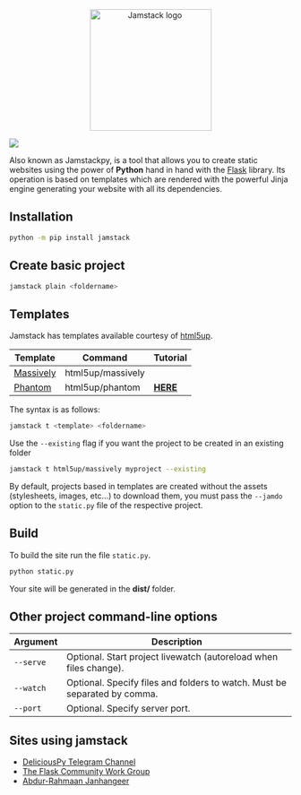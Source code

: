 <div align="center">
  <img alt="Jamstack logo" src="https://i.imgur.com/sXUAdYJ.png" height="217" />
</div>

![](https://img.shields.io/pypi/v/jamstack)

Also known as Jamstackpy, is a tool that allows you to create static websites using the power of **Python** hand in hand
with the [Flask](https://github.com/pallets/flask) library. Its operation is based on templates which are rendered with
the powerful Jinja engine generating your website with all its dependencies.

## Installation

```bash
python -m pip install jamstack
```

## Create basic project

```bash
jamstack plain <foldername>
```

## Templates

Jamstack has templates available courtesy of [html5up](https://html5up.net).

| Template                                   | Command           | Tutorial                                                                 |
|--------------------------------------------|-------------------|--------------------------------------------------------------------------|
| [Massively](https://html5up.net/massively) | html5up/massively |                                                                          |
| [Phantom](https://html5up.net/phantom)     | html5up/phantom   | [**HERE**](https://github.com/jamstackpy/jamstack/wiki/Phantom-template) |

The syntax is as follows:

```bash
jamstack t <template> <foldername>
```

Use the `--existing` flag if you want the project to be created in an existing folder

```bash
jamstack t html5up/massively myproject --existing
```

By default, projects based in templates are created without the assets (stylesheets, images, etc...) to download them,
you must pass
the `--jamdo` option to the `static.py` file of the respective project.

## Build

To build the site run the file `static.py`.

```bash
python static.py
```

Your site will be generated in the **dist/** folder.

## Other project command-line options

| Argument  | Description                                                               |
|-----------|---------------------------------------------------------------------------|
| `--serve` | Optional. Start project livewatch (autoreload when files change).         |
| `--watch` | Optional. Specify files and folders to watch. Must be separated by comma. |
| `--port`  | Optional. Specify server port.                                            |

## Sites using jamstack

- [DeliciousPy Telegram Channel](https://deliciouspy.github.io/)
- [The Flask Community Work Group](https://flaskcwg.github.io/)
- [Abdur-Rahmaan Janhangeer](https://compileralchemy.github.io/)

